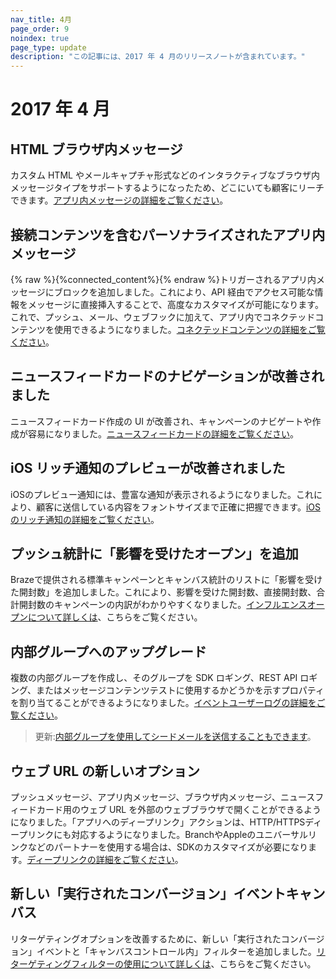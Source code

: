 ```yaml
---
nav_title: 4月
page_order: 9
noindex: true
page_type: update
description: "この記事には、2017 年 4 月のリリースノートが含まれています。"
---
```


# 2017 年 4 月

## HTML ブラウザ内メッセージ

カスタム HTML やメールキャプチャ形式などのインタラクティブなブラウザ内メッセージタイプをサポートするようになったため、どこにいても顧客にリーチできます。[アプリ内メッセージの詳細をご覧ください][48]。

## 接続コンテンツを含むパーソナライズされたアプリ内メッセージ

{% raw %}{%connected_content%}{% endraw %}トリガーされるアプリ内メッセージにブロックを追加しました。これにより、API 経由でアクセス可能な情報をメッセージに直接挿入することで、高度なカスタマイズが可能になります。これで、プッシュ、メール、ウェブフックに加えて、アプリ内でコネクテッドコンテンツを使用できるようになりました。[コネクテッドコンテンツの詳細をご覧ください][34]。

## ニュースフィードカードのナビゲーションが改善されました

ニュースフィードカード作成の UI が改善され、キャンペーンのナビゲートや作成が容易になりました。[ニュースフィードカードの詳細をご覧ください][33]。

## iOS リッチ通知のプレビューが改善されました

iOSのプレビュー通知には、豊富な通知が表示されるようになりました。これにより、顧客に送信している内容をフォントサイズまで正確に把握できます。[iOS のリッチ通知の詳細をご覧ください][32]。

## プッシュ統計に「影響を受けたオープン」を追加

Brazeで提供される標準キャンペーンとキャンバス統計のリストに「影響を受けた開封数」を追加しました。これにより、影響を受けた開封数、直接開封数、合計開封数のキャンペーンの内訳がわかりやすくなりました。[インフルエンスオープンについて詳しくは][31]、こちらをご覧ください。

## 内部グループへのアップグレード

複数の内部グループを作成し、そのグループを SDK ロギング、REST API ロギング、またはメッセージコンテンツテストに使用するかどうかを示すプロパティを割り当てることができるようになりました。[イベントユーザーログの詳細をご覧ください][30]。

> 更新:[内部グループを使用してシードメールを送信することもできます]({{site.baseurl}}/user_guide/administrative/app_settings/developer_console/#seed-groups)。

## ウェブ URL の新しいオプション

プッシュメッセージ、アプリ内メッセージ、ブラウザ内メッセージ、ニュースフィードカード用のウェブ URL を外部のウェブブラウザで開くことができるようになりました。「アプリへのディープリンク」アクションは、HTTP/HTTPSディープリンクにも対応するようになりました。BranchやAppleのユニバーサルリンクなどのパートナーを使用する場合は、SDKのカスタマイズが必要になります。[ディープリンクの詳細をご覧ください][29]。

## 新しい「実行されたコンバージョン」イベントキャンバス

リターゲティングオプションを改善するために、新しい「実行されたコンバージョン」イベントと「キャンバスコントロール内」フィルターを追加しました。[リターゲティングフィルターの使用について詳しくは][28]、こちらをご覧ください。



[28]: {{site.baseurl}}/user_guide/engagement_tools/campaigns/ideas_and_strategies/retargeting_campaigns/#retargeting-campaigns
[29]: {{site.baseurl}}/user_guide/personalization_and_dynamic_content/deep_linking_to_in-app_content/#what-is-deep-linking
[30]: {{site.baseurl}}/user_guide/administrative/app_settings/developer_console/event_user_log_tab/#event-user-log-tab
[31]: {{site.baseurl}}/user_guide/data_and_analytics/influenced_opens/#influenced-opens
[32]: {{site.baseurl}}/developer_guide/platform_integration_guides/swift/push_notifications/integration/#ios-10-rich-notifications
[33]: {{site.baseurl}}/user_guide/engagement_tools/news_feed/creating_a_news_feed_item/#news-feed-cards
[34]: {{site.baseurl}}/user_guide/personalization_and_dynamic_content/connected_content/about_connected_content/
[48]: {{site.baseurl}}/user_guide/message_building_by_channel/in-app_messages/best_practices/
[98]:{{site.baseurl}}/user_guide/onboarding/platform_administrative_features/#authentication-rules
